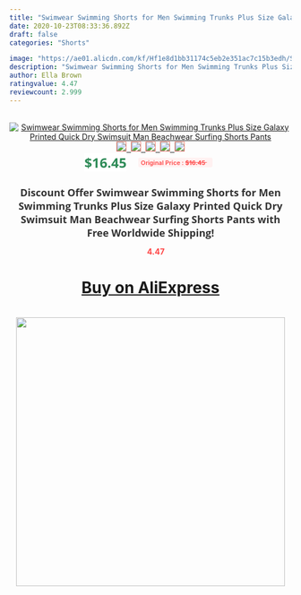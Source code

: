 ```yaml
---
title: "Swimwear Swimming Shorts for Men Swimming Trunks Plus Size Galaxy Printed Quick Dry Swimsuit Man Beachwear Surfing Shorts Pants"
date: 2020-10-23T08:33:36.892Z
draft: false
categories: "Shorts"

image: "https://ae01.alicdn.com/kf/Hf1e8d1bb31174c5eb2e351ac7c15b3edh/Swimwear-Swimming-Shorts-for-Men-Swimming-Trunks-Plus-Size-Galaxy-Printed-Quick-Dry-Swimsuit-Man-Beachwear.jpg"
description: "Swimwear Swimming Shorts for Men Swimming Trunks Plus Size Galaxy Printed Quick Dry Swimsuit Man Beachwear Surfing Shorts Pants"
author: Ella Brown
ratingvalue: 4.47
reviewcount: 2.999
---
```

<br>
<div style="text-align: center;">
<a href="https://s.click.aliexpress.com/e/_A4LPql" target="_blank" rel="nofollow noopener noreferrer"><img alt="Swimwear Swimming Shorts for Men Swimming Trunks Plus Size Galaxy Printed Quick Dry Swimsuit Man Beachwear Surfing Shorts Pants" class="magnifier-image" src="https://ae01.alicdn.com/kf/Hf1e8d1bb31174c5eb2e351ac7c15b3edh/Swimwear-Swimming-Shorts-for-Men-Swimming-Trunks-Plus-Size-Galaxy-Printed-Quick-Dry-Swimsuit-Man-Beachwear.jpg_640x640.jpg">
<br>
<img style="border:1px solid salmon" src="https://ae01.alicdn.com/kf/Hf1e8d1bb31174c5eb2e351ac7c15b3edh/Swimwear-Swimming-Shorts-for-Men-Swimming-Trunks-Plus-Size-Galaxy-Printed-Quick-Dry-Swimsuit-Man-Beachwear.jpg_120x120.jpg">&nbsp;&nbsp;<img style="border:1px solid salmon" src="https://ae01.alicdn.com/kf/H4a85dfd4d2e24f7baef418dbf8942405Z/Swimwear-Swimming-Shorts-for-Men-Swimming-Trunks-Plus-Size-Galaxy-Printed-Quick-Dry-Swimsuit-Man-Beachwear.jpg_120x120.jpg">&nbsp;&nbsp;<img style="border:1px solid salmon" src="https://ae01.alicdn.com/kf/Hdce74a0efe124522aaa08d0c0699621eC/Swimwear-Swimming-Shorts-for-Men-Swimming-Trunks-Plus-Size-Galaxy-Printed-Quick-Dry-Swimsuit-Man-Beachwear.jpg_120x120.jpg">&nbsp;&nbsp;<img style="border:1px solid salmon" src="https://ae01.alicdn.com/kf/H3ae3ca37ccd840e5a2e47be99192c4b4V/Swimwear-Swimming-Shorts-for-Men-Swimming-Trunks-Plus-Size-Galaxy-Printed-Quick-Dry-Swimsuit-Man-Beachwear.jpg_120x120.jpg">&nbsp;&nbsp;<img style="border:1px solid salmon" src="https://ae01.alicdn.com/kf/Ha45621aacb8b484ba66ba8f7499ee57c0/Swimwear-Swimming-Shorts-for-Men-Swimming-Trunks-Plus-Size-Galaxy-Printed-Quick-Dry-Swimsuit-Man-Beachwear.jpg_120x120.jpg"></a></div><br0>
<div style="text-align: center;"><span style="background-color: white; border: 0px; box-sizing: border-box; color: seagreen; display: inline-block; font-family: &quot;open sans&quot; , &quot;arial&quot; , &quot;helvetica&quot; , sans-serif , &quot;heiti&quot;; font-size: 24px; font-stretch: inherit; font-weight: 700; line-height: inherit; margin: 0px 10px 0px 0px; padding: 0px; vertical-align: middle;">$16.45 </span>
<span style="background: rgb(255 , 241 , 241); border-radius: 3px; border: 0px; box-sizing: border-box; color: #ff4747; display: inline-block; font-family: inherit; font-size: 12px; font-stretch: inherit; font-style: inherit; font-variant: inherit; font-weight: 600; line-height: inherit; margin: 0px; padding: 2px 5px; transform: scale(0.9); vertical-align: middle;">Original Price : <b style="text-decoration: line-through;">$16.45 </b> &nbsp;&nbsp;</span></div>
<h1 style="color: #333333; display: inline-block; font-family: &quot;open sans&quot; , &quot;arial&quot; , &quot;helvetica&quot; , sans-serif , &quot;heiti&quot;; font-size: 18px; font-stretch: inherit; font-weight: 700; text-align: center;">Discount Offer Swimwear Swimming Shorts for Men Swimming Trunks Plus Size Galaxy Printed Quick Dry Swimsuit Man Beachwear Surfing Shorts Pants with Free Worldwide Shipping!</h1>
<div style="color: #ff4747; text-align: center;">
<img src="https://4.bp.blogspot.com/-M0ZcTcb-5uY/XleCXlxnR4I/AAAAAAAAAEc/OrjgMkXV1oMQFaCRZj5HQwOCBcu3w1FegCPcBGAYYCw/s1600/star.png" style="height: 15px;">&nbsp;<b>4.47</b></div>
<div class="button_cont" align="center"><a class="buynow_a" href="https://s.click.aliexpress.com/e/_A4LPql" target="_blank" rel="nofollow noopener noreferrer"><H1>Buy on AliExpress</H1></a></div><br>
<div class="separator" style="clear: both; text-align: center;">
<img src="https://lh3.googleusercontent.com/-pTy5HemUv9M/XlePHvY0dAI/AAAAAAAAAE4/0nX5iRUoIWY8eMW9Dpxeirr157OZliDIgCLcBGAsYHQ/s1600/badge.gif" width="480">
</div>
